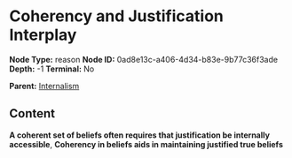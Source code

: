 # Coherency and Justification Interplay

**Node Type:** reason
**Node ID:** 0ad8e13c-a406-4d34-b83e-9b77c36f3ade
**Depth:** -1
**Terminal:** No

**Parent:** [Internalism](internalism.md)

## Content

**A coherent set of beliefs often requires that justification be internally accessible**, **Coherency in beliefs aids in maintaining justified true beliefs**
